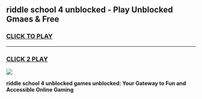 
## riddle school 4 unblocked - Play Unblocked Gmaes & Free
<h3>
<a href="https://news.freeplayer.one?title=riddle_school_4_unblocked&ref=23F">CLICK TO PLAY</a></h3>
<hr>

<h3>
<a href="https://news.freeplayer.one?title=riddle_school_4_unblocked&ref=23F">CLICK 2 PLAY</a>
  
</h3>

<a href="https://news.freeplayer.one?title=riddle_school_4_unblocked&ref=23F/"><img src="https://clearcache.store/games.png"></a>


**riddle school 4 unblocked games unblocked: Your Gateway to Fun and Accessible Online Gaming**
